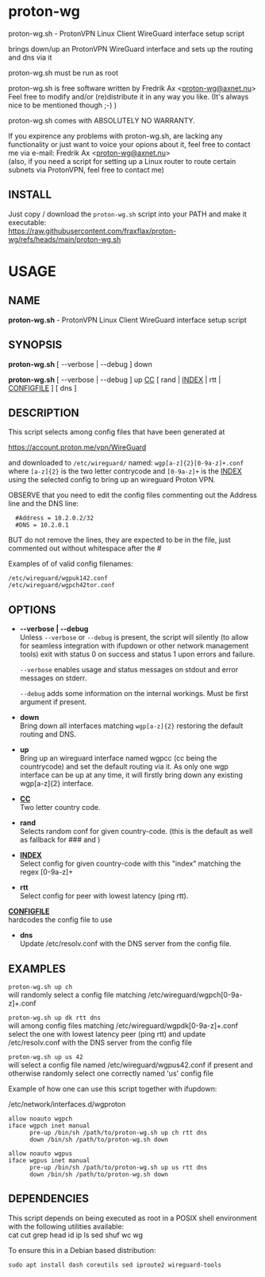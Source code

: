 # proton-wg
proton-wg.sh - ProtonVPN Linux Client WireGuard interface setup script

brings down/up an ProtonVPN WireGuard interface and sets up the routing and dns via it 
 
proton-wg.sh must be run as root

proton-wg.sh is free software written by Fredrik Ax &lt;proton-wg@axnet.nu&gt;<br>
Feel free to modify and/or (re)distribute it in any way you like.
(It's always nice to be mentioned though ;-) )

proton-wg.sh comes with ABSOLUTELY NO WARRANTY.

If you expirence any problems with proton-wg.sh, are lacking any
functionality or just want to voice your opions about it, feel free
to contact me via e-mail: Fredrik Ax &lt;proton-wg@axnet.nu&gt;<br>
(also, if you need a script for setting up a Linux router to route 
certain subnets via ProtonVPN, feel free to contact me)

## INSTALL
Just copy / download the `proton-wg.sh` script into your PATH and make it executable:<br>
https://raw.githubusercontent.com/fraxflax/proton-wg/refs/heads/main/proton-wg.sh

# USAGE

## NAME
__proton-wg.sh__ - ProtonVPN Linux Client WireGuard interface setup script

## SYNOPSIS

__proton-wg.sh__ [ --verbose | --debug ] down

__proton-wg.sh__ [ --verbose | --debug ] up <ins>CC</ins> [ rand | <ins>INDEX</ins> | rtt | <ins>CONFIGFILE</ins> ] [ dns ]

## DESCRIPTION

This script selects among config files that have been generated at

  https://account.proton.me/vpn/WireGuard

and downloaded to `/etc/wireguard/` named: `wgp[a-z]{2}[0-9a-z]+.conf`
where `[a-z]{2}` is the two letter contrycode and `[0-9a-z]+` is the <ins>INDEX</ins>
using the selected config to bring up an wireguard Proton VPN.

OBSERVE that you need to edit the config files commenting out the
Address line and the DNS line:
```
  #Address = 10.2.0.2/32
  #DNS = 10.2.0.1
```

BUT do not remove the lines, they are expected to be in the file,
just commented out without whitespace after the #

Examples of of valid config filenames:
```
/etc/wireguard/wgpuk142.conf
/etc/wireguard/wgpch42tor.conf
```


 ## OPTIONS

  * __--verbose | --debug__<br>
    Unless `--verbose` or `--debug` is present, the script will silently
    (to allow for seamless integration with ifupdown or other network
    management tools) exit with status 0 on success and status 1 upon
    errors and failure.

    `--verbose` enables usage and status messages on stdout
    and error messages on stderr.

    `--debug` adds some information on the internal workings.
    Must be first argument if present.

  * __down__<br>
    Bring down all interfaces matching `wgp[a-z]{2}` restoring the default routing and DNS.

  * __up__<br>
    Bring up an wireguard interface named wgpcc (cc being the countrycode)
    and set the default routing via it.
    As only one wgp interface can be up at any time, it will firstly bring
    down any existing wgp[a-z]{2} interface.

  * __<ins>CC</ins>__<br>
    Two letter country code.

  * __rand__<br>
    Selects random conf for given country-code.
    (this is the default as well as fallback for ### and <CONFIGFILE>)

  * __<ins>INDEX</ins>__<br>
    Select config for given country-code with this "index"
    matching the regex [0-9a-z]+

  * __rtt__<br>
    Select config for peer with lowest latency (ping rtt).

  __<ins>CONFIGFILE</ins>__<br>
    hardcodes the config file to use

  * __dns__<br>
    Update /etc/resolv.conf with the DNS server from the config file.


## EXAMPLES

`proton-wg.sh up ch`<br>
    will randomly select a config file matching /etc/wireguard/wgpch[0-9a-z]+.conf

`proton-wg.sh up dk rtt dns`<br>
    will among config files matching /etc/wireguard/wgpdk[0-9a-z]+.conf
    select the one with lowest latency peer (ping rtt)
    and update /etc/resolv.conf with the DNS server from the config file

`proton-wg.sh up us 42`<br>
    will select a config file named /etc/wireguard/wgpus42.conf if present
    and otherwise randomly select one correctly named 'us' config file 

Example of how one can use this script together with ifupdown:

/etc/network/interfaces.d/wgproton
```
allow noauto wgpch
iface wgpch inet manual
      pre-up /bin/sh /path/to/proton-wg.sh up ch rtt dns
      down /bin/sh /path/to/proton-wg.sh down

allow noauto wgpus
iface wgpus inet manual
      pre-up /bin/sh /path/to/proton-wg.sh up us rtt dns
      down /bin/sh /path/to/proton-wg.sh down
```

## DEPENDENCIES

This script depends on being executed as root in a POSIX shell environment with the following utilities available:<br>
cat cut grep head id ip ls sed shuf wc wg

To ensure this in a Debian based distribution:<br>
```
sudo apt install dash coreutils sed iproute2 wireguard-tools
```

